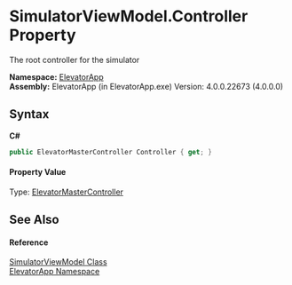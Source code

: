 # SimulatorViewModel.Controller Property 
 

The root controller for the simulator

**Namespace:**&nbsp;<a href="N_ElevatorApp">ElevatorApp</a><br />**Assembly:**&nbsp;ElevatorApp (in ElevatorApp.exe) Version: 4.0.0.22673 (4.0.0.0)

## Syntax

**C#**<br />
``` C#
public ElevatorMasterController Controller { get; }
```


#### Property Value
Type: <a href="T_ElevatorApp_Models_ElevatorMasterController">ElevatorMasterController</a>

## See Also


#### Reference
<a href="T_ElevatorApp_SimulatorViewModel">SimulatorViewModel Class</a><br /><a href="N_ElevatorApp">ElevatorApp Namespace</a><br />